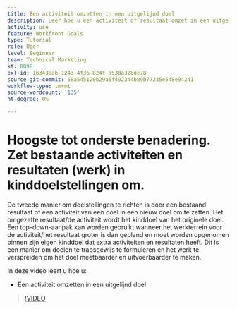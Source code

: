 ```yaml
---
title: Een activiteit omzetten in een uitgelijnd doel
description: Leer hoe u een activiteit of resultaat omzet in een uitgelijnd doel in [!DNL-doelen].
activity: use
feature: Workfront Goals
type: Tutorial
role: User
level: Beginner
team: Technical Marketing
kt: 8898
exl-id: 16343eab-1243-4f36-824f-a53da328de78
source-git-commit: 58a545120b29a5f492344b89b77235e548e94241
workflow-type: tm+mt
source-wordcount: '135'
ht-degree: 0%

---
```


# Hoogste tot onderste benadering. Zet bestaande activiteiten en resultaten (werk) in kinddoelstellingen om.

De tweede manier om doelstellingen te richten is door een bestaand resultaat of een activiteit van een doel in een nieuw doel om te zetten. Het omgezette resultaat/de activiteit wordt het kinddoel van het originele doel. Een top-down-aanpak kan worden gebruikt wanneer het werkterrein voor de activiteit/het resultaat groter is dan gepland en moet worden opgenomen binnen zijn eigen kinddoel dat extra activiteiten en resultaten heeft. Dit is een manier om doelen te trapsgewijs te formuleren en het werk te verspreiden om het doel meetbaarder en uitvoerbaarder te maken.

In deze video leert u hoe u:

* Een activiteit omzetten in een uitgelijnd doel

>[!VIDEO](https://video.tv.adobe.com/v/335192/?quality=12)
